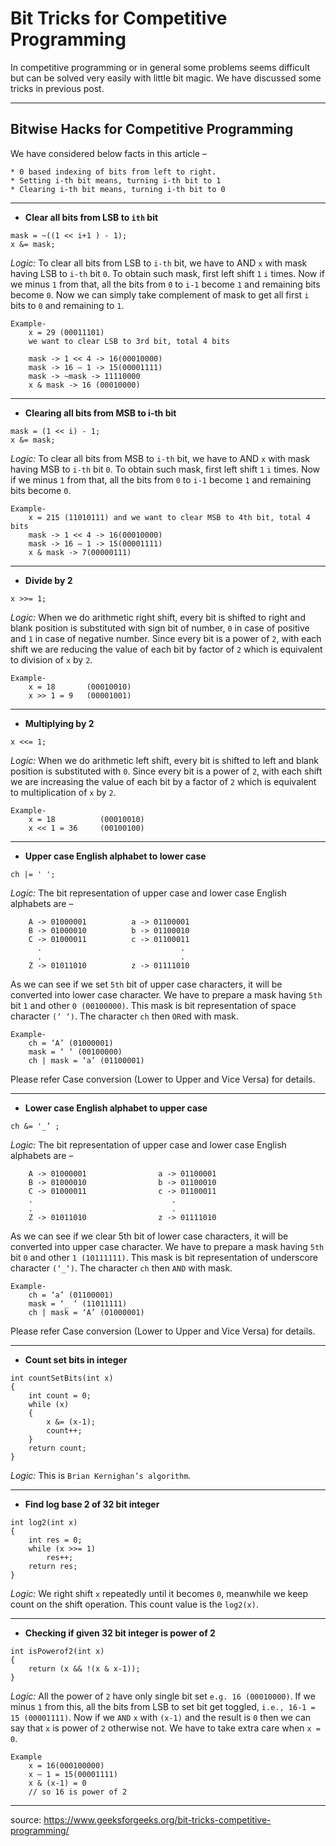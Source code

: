 Bit Tricks for Competitive Programming
======================================

In competitive programming or in general some problems seems difficult but can be solved very easily with little bit magic. We have discussed some tricks in previous post.

----------------

Bitwise Hacks for Competitive Programming
-----------------------------------------

We have considered below facts in this article –

    * 0 based indexing of bits from left to right.
    * Setting i-th bit means, turning i-th bit to 1
    * Clearing i-th bit means, turning i-th bit to 0
    
------------------

* **Clear all bits from LSB to `ith` bit**
```
mask = ~((1 << i+1 ) - 1);
x &= mask;
```
*Logic:* To clear all bits from LSB to `i-th` bit, we have to AND `x` with mask having LSB to `i-th` bit `0`. To obtain such mask, first left shift `1` `i` times. Now if we minus `1` from that, all the bits from `0` to `i-1` become `1` and remaining bits become `0`. Now we can simply take complement of mask to get all first `i` bits to `0` and remaining to `1`.
```
Example-
    x = 29 (00011101)
    we want to clear LSB to 3rd bit, total 4 bits

    mask -> 1 << 4 -> 16(00010000)
    mask -> 16 – 1 -> 15(00001111)
    mask -> ~mask -> 11110000
    x & mask -> 16 (00010000)
```
-----------------

* **Clearing all bits from MSB to i-th bit**
```
mask = (1 << i) - 1;
x &= mask;
```
*Logic:* To clear all bits from MSB to `i-th` bit, we have to AND `x` with mask having MSB to `i-th` bit `0`. To obtain such mask, first left shift `1` `i` times. Now if we minus `1` from that, all the bits from `0` to `i-1` become `1` and remaining bits become `0`.
```
Example-
    x = 215 (11010111) and we want to clear MSB to 4th bit, total 4 bits
    mask -> 1 << 4 -> 16(00010000)
    mask -> 16 – 1 -> 15(00001111)
    x & mask -> 7(00000111)
```
----------------------

* **Divide by 2**
```
x >>= 1;
```
*Logic:* When we do arithmetic right shift, every bit is shifted to right and blank position is substituted with sign bit of number, `0` in case of positive and `1` in case of negative number. Since every bit is a power of `2`, with each shift we are reducing the value of each bit by factor of `2` which is equivalent to division of `x` by `2`.
```
Example-
    x = 18       (00010010)
    x >> 1 = 9   (00001001)
```
------------------

* **Multiplying by 2**
```
x <<= 1;
```
*Logic:* When we do arithmetic left shift, every bit is shifted to left and blank position is substituted with `0`. Since every bit is a power of `2`, with each shift we are increasing the value of each bit by a factor of `2` which is equivalent to multiplication of `x` by `2`.
```
Example-
    x = 18          (00010010)
    x << 1 = 36     (00100100)
```
----------------

* **Upper case English alphabet to lower case**
```
ch |= ' ';
```
*Logic:* The bit representation of upper case and lower case English alphabets are –
```
    A -> 01000001          a -> 01100001
    B -> 01000010          b -> 01100010
    C -> 01000011          c -> 01100011
      .                               .
      .                               .
    Z -> 01011010          z -> 01111010
```
As we can see if we set `5th` bit of upper case characters, it will be converted into lower case character. We have to prepare a mask having `5th` bit `1` and other `0 (00100000)`. This mask is bit representation of space character `(‘ ‘)`. The character `ch` then `OR`ed with mask.
```
Example-
    ch = ‘A’ (01000001)
    mask = ‘ ‘ (00100000)
    ch | mask = ‘a’ (01100001)
```
Please refer Case conversion (Lower to Upper and Vice Versa) for details.

--------------------------------

* **Lower case English alphabet to upper case**
```
ch &= '_’ ;
```
*Logic:* The bit representation of upper case and lower case English alphabets are –
```
    A -> 01000001                a -> 01100001
    B -> 01000010                b -> 01100010
    C -> 01000011                c -> 01100011
    .                               .
    .                               .
    Z -> 01011010                z -> 01111010
```
As we can see if we clear 5th bit of lower case characters, it will be converted into upper case character. We have to prepare a mask having `5th` bit `0` and other `1 (10111111)`. This mask is bit representation of underscore character `(‘_‘)`. The character `ch` then `AND` with mask.
```
Example-
    ch = ‘a’ (01100001)
    mask = ‘_ ‘ (11011111)
    ch | mask = ‘A’ (01000001)
```
Please refer Case conversion (Lower to Upper and Vice Versa) for details.

--------------------

* **Count set bits in integer**
```
int countSetBits(int x) 
{ 
    int count = 0; 
    while (x) 
    { 
        x &= (x-1); 
        count++; 
    } 
    return count; 
} 
```
*Logic:* This is `Brian Kernighan’s algorithm`.

------------------------

* **Find log base 2 of 32 bit integer**
```
int log2(int x) 
{ 
    int res = 0; 
    while (x >>= 1) 
        res++; 
    return res; 
} 
```
*Logic:* We right shift `x` repeatedly until it becomes `0`, meanwhile we keep count on the shift operation. This count value is the `log2(x)`.

-------------------------

* **Checking if given 32 bit integer is power of 2**
```
int isPowerof2(int x) 
{ 
    return (x && !(x & x-1)); 
} 
```
*Logic:* All the power of `2` have only single bit set `e.g. 16 (00010000)`. If we minus `1` from this, all the bits from LSB to set bit get toggled, `i.e., 16-1 = 15 (00001111)`. Now if we `AND` `x` with `(x-1)` and the result is `0` then we can say that `x` is power of `2` otherwise not. We have to take extra care when `x = 0`.
```
Example
    x = 16(000100000)
    x – 1 = 15(00001111)
    x & (x-1) = 0
    // so 16 is power of 2
```
--------------------------

source: https://www.geeksforgeeks.org/bit-tricks-competitive-programming/
